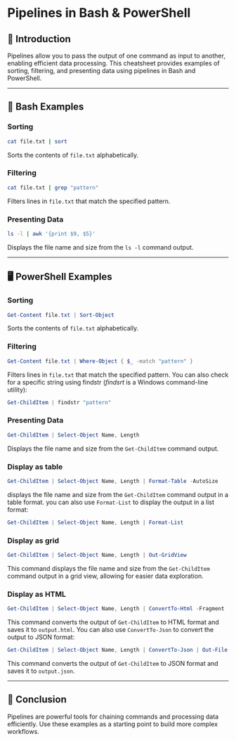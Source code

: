 # Pipelines in Bash & PowerShell

## 📌 Introduction
Pipelines allow you to pass the output of one command as input to another, enabling efficient data processing. This cheatsheet provides examples of sorting, filtering, and presenting data using pipelines in Bash and PowerShell.

---

## 🐧 Bash Examples

### Sorting
```bash
cat file.txt | sort
```
Sorts the contents of `file.txt` alphabetically.

### Filtering
```bash
cat file.txt | grep "pattern"
```
Filters lines in `file.txt` that match the specified pattern.

### Presenting Data
```bash
ls -l | awk '{print $9, $5}'
```
Displays the file name and size from the `ls -l` command output.

---

## 🖥️ PowerShell Examples

### Sorting
```powershell
Get-Content file.txt | Sort-Object
```
Sorts the contents of `file.txt` alphabetically.

### Filtering
```powershell
Get-Content file.txt | Where-Object { $_ -match "pattern" }
```
Filters lines in `file.txt` that match the specified pattern. You can also check for a specific string using findstr (_findsrt_ is a Windows command-line utility):
```powershell
Get-ChildItem | findstr "pattern"
```

### Presenting Data
```powershell
Get-ChildItem | Select-Object Name, Length
```
Displays the file name and size from the `Get-ChildItem` command output.
### Display as table
```powershell
Get-ChildItem | Select-Object Name, Length | Format-Table -AutoSize
```
displays the file name and size from the `Get-ChildItem` command output in a table format. you can also use `Format-List` to display the output in a list format:
```powershell
Get-ChildItem | Select-Object Name, Length | Format-List
```
### Display as grid
```powershell
Get-ChildItem | Select-Object Name, Length | Out-GridView
```
This command displays the file name and size from the `Get-ChildItem` command output in a grid view, allowing for easier data exploration.

### Display as HTML
```powershell
Get-ChildItem | Select-Object Name, Length | ConvertTo-Html -Fragment | Out-File output.html
``` 
This command converts the output of `Get-ChildItem` to HTML format and saves it to `output.html`. You can also use `ConvertTo-Json` to convert the output to JSON format:
```powershell
Get-ChildItem | Select-Object Name, Length | ConvertTo-Json | Out-File output.json
``` 
This command converts the output of `Get-ChildItem` to JSON format and saves it to `output.json`. 

---

## 🎯 Conclusion
Pipelines are powerful tools for chaining commands and processing data efficiently. Use these examples as a starting point to build more complex workflows.

